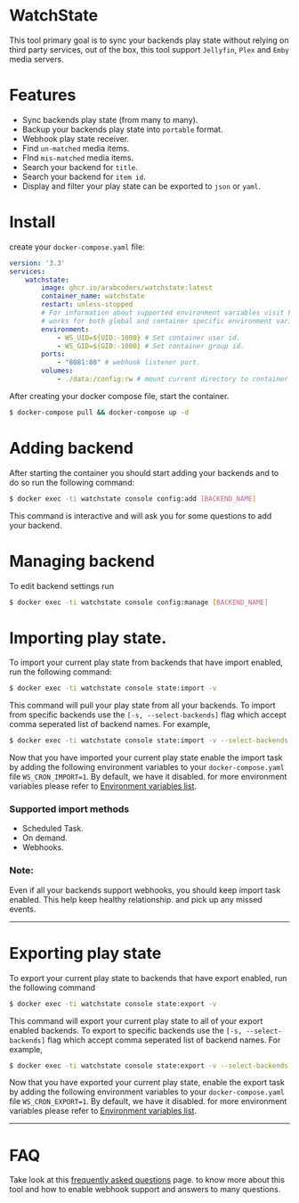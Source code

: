 # WatchState

This tool primary goal is to sync your backends play state without relying on third party services,
out of the box, this tool support `Jellyfin`, `Plex` and `Emby` media servers.

# Features

* Sync backends play state (from many to many).
* Backup your backends play state into `portable` format.
* Webhook play state receiver.
* Find `un-matched` media items.
* FInd `mis-matched` media items.
* Search your backend for `title`.
* Search your backend for `item id`.
* Display and filter your play state can be exported to `json` or `yaml`.

# Install

create your `docker-compose.yaml` file:

```yaml
version: '3.3'
services:
    watchstate:
        image: ghcr.io/arabcoders/watchstate:latest
        container_name: watchstate
        restart: unless-stopped
        # For information about supported environment variables visit FAQ page.
        # works for both global and container specific environment variables. 
        environment:
            - WS_UID=${UID:-1000} # Set container user id.
            - WS_GID=${GID:-1000} # Set container group id.
        ports:
            - "8081:80" # webhook listener port.
        volumes:
            - ./data:/config:rw # mount current directory to container /config directory.
```

After creating your docker compose file, start the container.

```bash
$ docker-compose pull && docker-compose up -d
```

# Adding backend

After starting the container you should start adding your backends and to do so run the following command:

```bash
$ docker exec -ti watchstate console config:add [BACKEND_NAME]
```

This command is interactive and will ask you for some questions to add your backend.

# Managing backend

To edit backend settings run

```bash
$ docker exec -ti watchstate console config:manage [BACKEND_NAME]
```

# Importing play state.

To import your current play state from backends that have import enabled, run the following command:

```bash
$ docker exec -ti watchstate console state:import -v
```

This command will pull your play state from all your backends. To import from specific backends use
the `[-s, --select-backends]` flag which accept comma seperated list of backend names. For example,

```bash
$ docker exec -ti watchstate console state:import -v --select-backends 'home_plex,home_jellyfin' 
```

Now that you have imported your current play state enable the import task by adding the following environment variables
to your `docker-compose.yaml` file `WS_CRON_IMPORT=1`. By default, we have it disabled. for more environment variables
please refer to [Environment variables list](FAQ.md#environment-variables).

### Supported import methods

* Scheduled Task.
* On demand.
* Webhooks.

### Note:

Even if all your backends support webhooks, you should keep import task enabled. This help keep healthy relationship.
and pick up any missed events.

---

# Exporting play state

To export your current play state to backends that have export enabled, run the following command

```bash
$ docker exec -ti watchstate console state:export -v
```

This command will export your current play state to all of your export enabled backends. To export to
specific backends use the `[-s, --select-backends]` flag which accept comma seperated list of backend names. For
example,

```bash
$ docker exec -ti watchstate console state:export -v --select-backends 'home_plex,home_jellyfin' 
```

Now that you have exported your current play state, enable the export task by adding the following environment variables
to your `docker-compose.yaml` file `WS_CRON_EXPORT=1`. By default, we have it disabled. for more environment variables
please refer to [Environment variables list](FAQ.md#environment-variables).

---

# FAQ

Take look at this [frequently asked questions](FAQ.md) page. to know more about this tool and how to enable webhook
support and answers to many questions.
